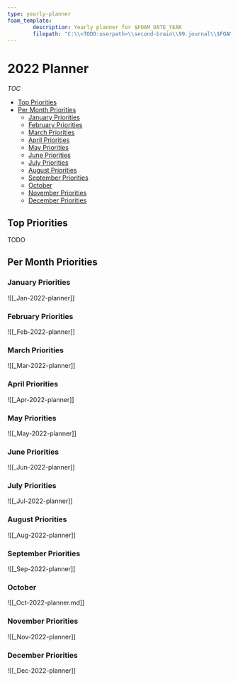 ```yaml
---
type: yearly-planner
foam_template:
		description: Yearly planner for $FOAM_DATE_YEAR
		filepath: "C:\\<TODO:userpath>\\second-brain\\99.journal\\$FOAM_DATE_YEAR\\_$FOAM_DATE_YEAR-planner.md"
---
```

# 2022 Planner

*TOC*
- [Top Priorities](#top-priorities)
- [Per Month Priorities](#per-month-priorities)
  - [January Priorities](#january-priorities)
  - [February Priorities](#february-priorities)
  - [March Priorities](#march-priorities)
  - [April Priorities](#april-priorities)
  - [May Priorities](#may-priorities)
  - [June Priorities](#june-priorities)
  - [July Priorities](#july-priorities)
  - [August Priorities](#august-priorities)
  - [September Priorities](#september-priorities)
  - [October](#october)
  - [November Priorities](#november-priorities)
  - [December Priorities](#december-priorities)

## Top Priorities

TODO

## Per Month Priorities

### January Priorities

![[_Jan-2022-planner]]

### February Priorities

![[_Feb-2022-planner]]

### March Priorities

![[_Mar-2022-planner]]

### April Priorities

![[_Apr-2022-planner]]

### May Priorities

![[_May-2022-planner]]

### June Priorities

![[_Jun-2022-planner]]

### July Priorities

![[_Jul-2022-planner]]

### August Priorities

![[_Aug-2022-planner]]

### September Priorities

![[_Sep-2022-planner]]

### October

![[_Oct-2022-planner.md]]

### November Priorities

![[_Nov-2022-planner]]

### December Priorities

![[_Dec-2022-planner]]
